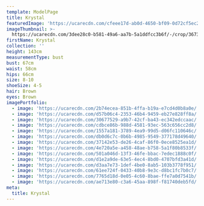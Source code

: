 ```yaml
---
template: ModelPage
title: Krystal
featuredImage: 'https://ucarecdn.com/cfeee17d-ab0d-4650-bf09-0d72cf5ec2d2/'
imageThumbnail: >-
  https://ucarecdn.com/3dee28c0-b581-49a6-aa7b-5a1ddfcc3b6f/-/crop/3673x4434/97,577/-/preview/
firstName: Krystal
collection: ''
height: 143cm
measurementType: bust
bust: 67cm
waist: 58cm
hips: 66cm
size: 8-10
shoeSize: 4-5
hair: Brown
eyes: Brown
imagePortfolio:
  - image: 'https://ucarecdn.com/2b74ecea-851b-4ffa-b19a-e7cd4d0b8a0e/'
  - image: 'https://ucarecdn.com/d57b06c4-2353-46b4-9459-eb27e828ff8a/'
  - image: 'https://ucarecdn.com/30677529-a9b7-42cf-ba43-ec342edccaac/'
  - image: 'https://ucarecdn.com/cdbce86b-988d-4581-93ec-563c656cc2d8/'
  - image: 'https://ucarecdn.com/1557a181-3789-4ea9-99d5-d06fc110646c/'
  - image: 'https://ucarecdn.com/db0d6c7c-0b6b-4985-9549-377178d49640/'
  - image: 'https://ucarecdn.com/37142e53-de26-4caf-86f0-0ece8525ea1d/'
  - image: 'https://ucarecdn.com/4e720a5e-a458-48ae-b758-5a1f80b8533f/'
  - image: 'https://ucarecdn.com/501a046d-13f3-46fe-bbac-7edec1888c0f/'
  - image: 'https://ucarecdn.com/d1e2a9de-63e5-4ec4-8bd0-4707bfd3a41d/'
  - image: 'https://ucarecdn.com/d3aa7e73-1def-4be0-8ab5-103b3778f951/'
  - image: 'https://ucarecdn.com/61ee724f-0433-40b8-9e3c-d8bc1fc7b0c7/'
  - image: 'https://ucarecdn.com/7765d18d-0e05-4c60-8bae-ffe7a0d7541b/'
  - image: 'https://ucarecdn.com/ae713e80-c3a6-45aa-898f-f81740deb5fd/'
meta:
  title: Krystal
---
```


